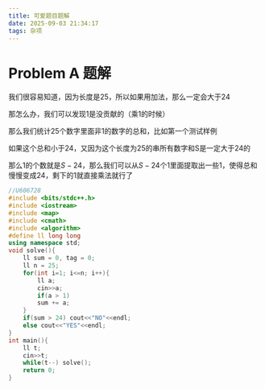 ```yaml
---
title: 可爱题目题解
date: 2025-09-03 21:34:17
tags: 杂项
---
```


# Problem A 题解

我们很容易知道，因为长度是25，所以如果用加法，那么一定会大于24

那怎么办，我们可以发现1是没贡献的（乘1的时候）

那么我们统计25个数字里面非1的数字的总和，比如第一个测试样例

如果这个总和小于24，又因为这个长度为25的串所有数字和S是一定大于24的

那么1的个数就是$S-24$，那么我们可以从$S-24$个1里面提取出一些1，使得总和慢慢变成24，剩下的1就直接乘法就行了


```cpp
//U606728
#include <bits/stdc++.h>
#include <iostream>
#include <map>
#include <cmath>
#include <algorithm>
#define ll long long
using namespace std;
void solve(){
    ll sum = 0, tag = 0;
    ll n = 25;
    for(int i=1; i<=n; i++){
        ll a;
        cin>>a;
        if(a > 1)
        sum += a;
    }
    if(sum > 24) cout<<"NO"<<endl;
    else cout<<"YES"<<endl;
}
int main(){
    ll t;
    cin>>t;
    while(t--) solve();
    return 0;
}
```